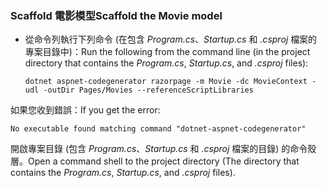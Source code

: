 <a name="scaffold"></a>
### <a name="scaffold-the-movie-model"></a><span data-ttu-id="0fd03-101">Scaffold 電影模型</span><span class="sxs-lookup"><span data-stu-id="0fd03-101">Scaffold the Movie model</span></span>

* <span data-ttu-id="0fd03-102">從命令列執行下列命令 (在包含 *Program.cs*、*Startup.cs* 和 *.csproj* 檔案的專案目錄中)：</span><span class="sxs-lookup"><span data-stu-id="0fd03-102">Run the following from the command line (in the project directory that contains the *Program.cs*, *Startup.cs*, and *.csproj* files):</span></span>

  ```console
  dotnet aspnet-codegenerator razorpage -m Movie -dc MovieContext -udl -outDir Pages/Movies --referenceScriptLibraries
  ```

<span data-ttu-id="0fd03-103">如果您收到錯誤：</span><span class="sxs-lookup"><span data-stu-id="0fd03-103">If you get the error:</span></span>
  ```
No executable found matching command "dotnet-aspnet-codegenerator"
  ```

<span data-ttu-id="0fd03-104">開啟專案目錄 (包含 *Program.cs*、*Startup.cs* 和 *.csproj* 檔案的目錄) 的命令殼層。</span><span class="sxs-lookup"><span data-stu-id="0fd03-104">Open a command shell to the project directory (The directory that contains the *Program.cs*, *Startup.cs*, and *.csproj* files).</span></span>
